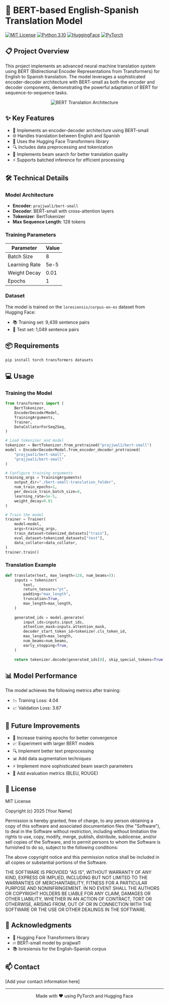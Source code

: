 # 🤖 BERT-based English-Spanish Translation Model

[![MIT License](https://img.shields.io/badge/License-MIT-green.svg)](https://choosealicense.com/licenses/mit/)
[![Python 3.10](https://img.shields.io/badge/Python-3.10-blue.svg)](https://www.python.org/downloads/)
[![HuggingFace](https://img.shields.io/badge/🤗-HuggingFace-yellow.svg)](https://huggingface.co/)
[![PyTorch](https://img.shields.io/badge/PyTorch-%23EE4C2C.svg?style=flat&logo=pytorch&logoColor=white)](https://pytorch.org/)

## 📋 Project Overview
This project implements an advanced neural machine translation system using BERT (Bidirectional Encoder Representations from Transformers) for English to Spanish translation. The model leverages a sophisticated encoder-decoder architecture with BERT-small as both the encoder and decoder components, demonstrating the powerful adaptation of BERT for sequence-to-sequence tasks.

<p align="center">
  <img src="/api/placeholder/800/400" alt="BERT Translation Architecture">
</p>

## ✨ Key Features
- 🔄 Implements an encoder-decoder architecture using BERT-small
- 🌐 Handles translation between English and Spanish
- 🤗 Uses the Hugging Face Transformers library
- 🔍 Includes data preprocessing and tokenization
- 🔦 Implements beam search for better translation quality
- ⚡ Supports batched inference for efficient processing

## 🛠️ Technical Details

### Model Architecture
- **Encoder**: `prajjwal1/bert-small`
- **Decoder**: BERT-small with cross-attention layers
- **Tokenizer**: BertTokenizer
- **Max Sequence Length**: 128 tokens

### Training Parameters
| Parameter | Value |
|-----------|-------|
| Batch Size | 8 |
| Learning Rate | 5e-5 |
| Weight Decay | 0.01 |
| Epochs | 1 |

### Dataset
The model is trained on the `loresiensis/corpus-en-es` dataset from Hugging Face:
- 📚 Training set: 9,439 sentence pairs
- 🧪 Test set: 1,049 sentence pairs

## 📦 Requirements
```bash
pip install torch transformers datasets
```

## 💻 Usage

### Training the Model
```python
from transformers import (
    BertTokenizer,
    EncoderDecoderModel,
    TrainingArguments,
    Trainer,
    DataCollatorForSeq2Seq,
)

# Load tokenizer and model
tokenizer = BertTokenizer.from_pretrained("prajjwal1/bert-small")
model = EncoderDecoderModel.from_encoder_decoder_pretrained(
    "prajjwal1/bert-small", 
    "prajjwal1/bert-small"
)

# Configure training arguments
training_args = TrainingArguments(
    output_dir="./bert-small-translation_folder",
    num_train_epochs=1,
    per_device_train_batch_size=8,
    learning_rate=5e-5,
    weight_decay=0.01
)

# Train the model
trainer = Trainer(
    model=model,
    args=training_args,
    train_dataset=tokenized_datasets["train"],
    eval_dataset=tokenized_datasets["test"],
    data_collator=data_collator,
)
trainer.train()
```

### Translation Example
```python
def translate(text, max_length=128, num_beams=5):
    inputs = tokenizer(
        text,
        return_tensors="pt",
        padding="max_length",
        truncation=True,
        max_length=max_length,
    )
    
    generated_ids = model.generate(
        input_ids=inputs.input_ids,
        attention_mask=inputs.attention_mask,
        decoder_start_token_id=tokenizer.cls_token_id,
        max_length=max_length,
        num_beams=num_beams,
        early_stopping=True,
    )
    
    return tokenizer.decode(generated_ids[0], skip_special_tokens=True)
```

## 📊 Model Performance
The model achieves the following metrics after training:
- 📉 Training Loss: 4.04
- 📈 Validation Loss: 3.67

## 🚀 Future Improvements
- 🔄 Increase training epochs for better convergence
- 📈 Experiment with larger BERT models
- 🔍 Implement better text preprocessing
- 📊 Add data augmentation techniques
- ⚡ Implement more sophisticated beam search parameters
- 📝 Add evaluation metrics (BLEU, ROUGE)

## 📄 License

MIT License

Copyright (c) 2025 [Your Name]

Permission is hereby granted, free of charge, to any person obtaining a copy
of this software and associated documentation files (the "Software"), to deal
in the Software without restriction, including without limitation the rights
to use, copy, modify, merge, publish, distribute, sublicense, and/or sell
copies of the Software, and to permit persons to whom the Software is
furnished to do so, subject to the following conditions:

The above copyright notice and this permission notice shall be included in all
copies or substantial portions of the Software.

THE SOFTWARE IS PROVIDED "AS IS", WITHOUT WARRANTY OF ANY KIND, EXPRESS OR
IMPLIED, INCLUDING BUT NOT LIMITED TO THE WARRANTIES OF MERCHANTABILITY,
FITNESS FOR A PARTICULAR PURPOSE AND NONINFRINGEMENT. IN NO EVENT SHALL THE
AUTHORS OR COPYRIGHT HOLDERS BE LIABLE FOR ANY CLAIM, DAMAGES OR OTHER
LIABILITY, WHETHER IN AN ACTION OF CONTRACT, TORT OR OTHERWISE, ARISING FROM,
OUT OF OR IN CONNECTION WITH THE SOFTWARE OR THE USE OR OTHER DEALINGS IN THE
SOFTWARE.

## 🙏 Acknowledgments
- 🤗 Hugging Face Transformers library
- 🔥 BERT-small model by prajjwal1
- 📚 loresiensis for the English-Spanish corpus

## 📫 Contact
[Add your contact information here]

---
<p align="center">
Made with ❤️ using PyTorch and Hugging Face
</p>